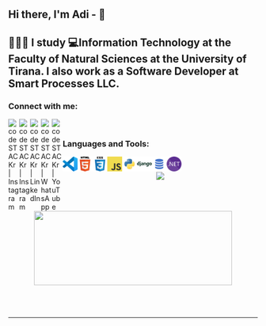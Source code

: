 ## Hi there, I'm Adi -  👋


## 📘📗📕 I study 💻Information Technology at the Faculty of Natural Sciences at the University of Tirana. I also work as a Software Developer at Smart Processes LLC.

### Connect with me:

[<img align="left" alt="codeSTACKr | Instagram" width="22px" src="https://cdn.jsdelivr.net/npm/simple-icons@v3/icons/facebook.svg" />][facebook]
[<img align="left" alt="codeSTACKr | Instagram" width="22px" src="https://cdn.jsdelivr.net/npm/simple-icons@v3/icons/instagram.svg" />][instagram]
[<img align="left" alt="codeSTACKr | LinkedIn" width="22px" src="https://cdn.jsdelivr.net/npm/simple-icons@v3/icons/linkedin.svg" />][linkedin]
[<img align="left" alt="codeSTACKr | WhatsApp" width="22px" src="https://cdn.jsdelivr.net/npm/simple-icons@v3/icons/whatsapp.svg" />][WhatsApp]
[<img align="left" alt="codeSTACKr | YouTube" width="22px" src="https://cdn.jsdelivr.net/npm/simple-icons@v3/icons/youtube.svg" />][youtube]

<br />

### Languages and Tools:

<img align="left" alt="Visual Studio Code" width="30px" src="https://raw.githubusercontent.com/github/explore/80688e429a7d4ef2fca1e82350fe8e3517d3494d/topics/visual-studio-code/visual-studio-code.png" />
<img align="left" alt="HTML5" width="30px" src="https://raw.githubusercontent.com/github/explore/80688e429a7d4ef2fca1e82350fe8e3517d3494d/topics/html/html.png" />
<img align="left" alt="CSS3" width="30px" src="https://raw.githubusercontent.com/github/explore/80688e429a7d4ef2fca1e82350fe8e3517d3494d/topics/css/css.png" />
<img align="left" alt="JavaScript" width="30px" src="https://raw.githubusercontent.com/github/explore/80688e429a7d4ef2fca1e82350fe8e3517d3494d/topics/javascript/javascript.png" />
<img align="left" alt="Python" width="30px" src="https://raw.githubusercontent.com/github/explore/80688e429a7d4ef2fca1e82350fe8e3517d3494d/topics/python/python.png" />
<img align="left" alt="Django" width="30px" src="https://raw.githubusercontent.com/github/explore/80688e429a7d4ef2fca1e82350fe8e3517d3494d/topics/django/django.png" />
<img align="left" alt="SQL" width="30px" src="https://raw.githubusercontent.com/github/explore/80688e429a7d4ef2fca1e82350fe8e3517d3494d/topics/sql/sql.png" />
<img align="left" alt="dotnet" width="30px" src="https://raw.githubusercontent.com/github/explore/80688e429a7d4ef2fca1e82350fe8e3517d3494d/topics/dotnet/dotnet.png" />
<br />
<p align="center">
<img src="https://github-readme-stats.vercel.app/api/top-langs?username=admirimkorici&show_icons=true&locale=en&layout=compact&theme=dark%22%20width=%22400%22%20height=%22150%22">
<img style="align: right;" src="https://github-readme-stats.vercel.app/api?username=admirimkorici&&show_icons=true&title_color=ffffff&icon_color=bb2acf&text_color=daf7dc&bg_color=151515" width="400" height="150">
</p>
<br />
<br>

---
[WhatsApp]: https://bit.ly/3g5pUkP
[youtube]: https://www.youtube.com/channel/UClIDNE0rECbFfRlBdngIxNg
[instagram]: https://www.instagram.com/adii_korici__/
[linkedin]: https://www.linkedin.com/in/admirim-kori%C3%A7i-439115172/
[facebook]: https://www.facebook.com/admirim.korici/
